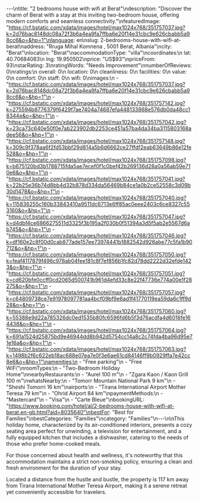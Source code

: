 ---\ntitle: "2 bedrooms house with wifi at Berat"\ndescription: "Discover the charm of Berat with a stay at this inviting two-bedroom house, offering modern comforts and seamless connectivity."\nfeaturedImage: "https://cf.bstatic.com/xdata/images/hotel/max1024x768/351757037.jpg?k=2d76bac8148dc08a72f3b6a4ea9fa7ffba6e20f14e31cbc9e626cbabb5a98cc6&o=&hp=1"\nlanguage: en\nslug: 2-bedrooms-house-with-wifi-at-berat\naddress: "Rruga Mihal Komnena , 5001 Berat, Albania"\ncity: "Berat"\nlocation: "Berat"\naccommodationType: "villa"\ncoordinates:\n  lat: 40.70684083\n  lng: 19.950502\nprice: "US$93"\npriceFrom: 93\nstarRating: 3\nratingWords: "Needs Improvement"\nnumberOfReviews: 0\nratings:\n  overall: 0\n  location: 0\n  cleanliness: 0\n  facilities: 0\n  value: 0\n  comfort: 0\n  staff: 0\n  wifi: 0\nimages:\n  - "https://cf.bstatic.com/xdata/images/hotel/max1024x768/351757037.jpg?k=2d76bac8148dc08a72f3b6a4ea9fa7ffba6e20f14e31cbc9e626cbabb5a98cc6&o=&hp=1"\n  - "https://cf.bstatic.com/xdata/images/hotel/max1024x768/351757142.jpg?k=275594b8776379f6429f7ae7404a74687efa448133868e576db0da48cc18344e&o=&hp=1"\n  - "https://cf.bstatic.com/xdata/images/hotel/max1024x768/351757042.jpg?k=23ca73c640e50f0e7ab223902db2253ce451a57ba4da34ba3115803168adee56&o=&hp=1"\n  - "https://cf.bstatic.com/xdata/images/hotel/max1024x768/351757148.jpg?k=309c9f378aa6f2fd53bbf29d814a5b6d6662ce27ffdf2eab63649b86e12fe528&o=&hp=1"\n  - "https://cf.bstatic.com/xdata/images/hotel/max1024x768/351757098.jpg?k=b675120bd3b1788715fda5ae7ecef0f1c0bef42b269136d28a0a56ab59e710e6&o=&hp=1"\n  - "https://cf.bstatic.com/xdata/images/hotel/max1024x768/351757041.jpg?k=22b25e36b74d8bb4d32b878d334da56469b84ce1a0b2ce52558c3d09b30d1478&o=&hp=1"\n  - "https://cf.bstatic.com/xdata/images/hotel/max1024x768/351757040.jpg?k=115836255c160b33843410a9511dc6713e6ff85ac0eee2403c6ce8327c553160&o=&hp=1"\n  - "https://cf.bstatic.com/xdata/images/hotel/max1024x768/351757047.jpg?k=d4dbf4ce6866275511d3325f3b195a2f030b0f51394a3d5f5ab2e5567d6ab745&o=&hp=1"\n  - "https://cf.bstatic.com/xdata/images/hotel/max1024x768/351757046.jpg?k=df160e2c8f00d0cab877ade157ee73974441b1882542d926abe77c5fa1b90712&o=&hp=1"\n  - "https://cf.bstatic.com/xdata/images/hotel/max1024x768/351757050.jpg?k=feaf4117879f496c978ab04fee181c8f7ef856b1fc82d78dd2222d32efde1423&o=&hp=1"\n  - "https://cf.bstatic.com/xdata/images/hotel/max1024x768/351757051.jpg?k=cd620bfe0ccff0cd2065d500741b961d4efd33c8e22f47736e774a00e1f28275&o=&hp=1"\n  - "https://cf.bstatic.com/xdata/images/hotel/max1024x768/351757057.jpg?k=c64809738ce7e91978097781aa4bcf09bf9e6ad1f41770119ea59da6c1ff9d28&o=&hp=1"\n  - "https://cf.bstatic.com/xdata/images/hotel/max1024x768/351757060.jpg?k=55388e9d22a785326dc0ed1535b80fc6596fd6b5f3d76acdfa4d6016fe164438&o=&hp=1"\n  - "https://cf.bstatic.com/xdata/images/hotel/max1024x768/351757064.jpg?k=691a1524d25875bd9e46944dd8b942d5754cc14a8c2c74fda4ba96d95e71e16a&o=&hp=1"\n  - "https://cf.bstatic.com/xdata/images/hotel/max1024x768/351757063.jpg?k=1498b2f6c622eb18ac688e07ea7e0f3e6ae61cd84146ff9b0929ffa7e42cc8e6&o=&hp=1"\namenities:\n  - "Free parking"\n  - "Free WiFi"\nroomTypes:\n  - "Two-Bedroom Holiday Home"\nnearbyRestaurants:\n  - "Aurel 100 m"\n  - "Zgara Kaon / Kaon Grill 100 m"\nwhatsNearby:\n  - "Tomorr Mountain National Park 9 km"\n  - "Sheshi Tomorri 16 km"\nairports:\n  - "Tirana International Airport Mother Teresa 79 km"\n  - "Ohrid Airport 84 km"\npaymentMethods:\n  - "Mastercard"\n  - "Visa"\n  - "Carte Bleue"\nbookingURL: "https://www.booking.com/hotel/al/2-bedrooms-house-with-wifi-at-berat.en-gb.html?aid=8035640"\nbestFor: "Best for Families"\nbestCategories: "Families"\ncategory: "Families"\n---\n\nThis holiday home, characterized by its air-conditioned interiors, presents a cozy seating area perfect for unwinding, a television for entertainment, and a fully equipped kitchen that includes a dishwasher, catering to the needs of those who prefer home-cooked meals.

For those concerned about health and wellness, it's noteworthy that this accommodation maintains a strict non-smoking policy, ensuring a clean and fresh environment for the duration of your stay.

Located a distance from the hustle and bustle, the property is 117 km away from Tirana International Mother Teresa Airport, making it a serene retreat yet conveniently accessible for travelers.